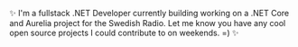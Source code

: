✨  I'm a fullstack .NET Developer currently building working on a .NET Core and Aurelia project for the Swedish Radio.
Let me know you have any cool open source projects I could contribute to on weekends. =) ✨ 

<!---
olafdlugosz/olafdlugosz is a ✨ special ✨ repository because its `README.md` (this file) appears on your GitHub profile.
You can click the Preview link to take a look at your changes.
--->
